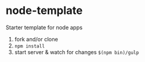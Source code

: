 node-template
=============

Starter template for node apps

1. fork and/or clone
2. ```npm install```
3. start server & watch for changes
```$(npm bin)/gulp```
